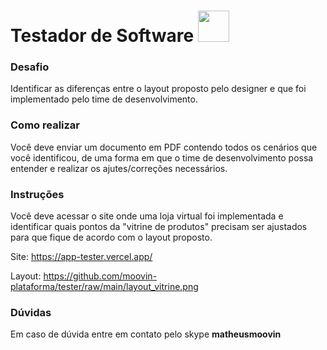 # Testador de Software <img src="https://www.moovin.com.br/assets/images/svg/logo2.svg" width="50">

### Desafio

Identificar as diferenças entre o layout proposto pelo designer e que foi implementado pelo time de desenvolvimento.

### Como realizar

Você deve enviar um documento em PDF contendo todos os cenários que você identificou, de uma forma em que o time de desenvolvimento possa entender e realizar os ajutes/correções necessários.

### Instruções

Você deve acessar o site onde uma loja virtual foi implementada e identificar quais pontos da "vitrine de produtos" precisam ser ajustados para que fique de acordo com o layout proposto. 

Site: https://app-tester.vercel.app/

Layout: https://github.com/moovin-plataforma/tester/raw/main/layout_vitrine.png

### Dúvidas

Em caso de dúvida entre em contato pelo skype **matheusmoovin**

